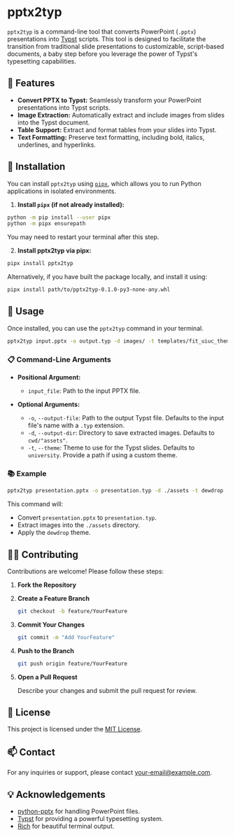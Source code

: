 # pptx2typ

`pptx2typ` is a command-line tool that converts PowerPoint (`.pptx`) presentations into [Typst](https://typst.app/) scripts. This tool is designed to facilitate the transition from traditional slide presentations to customizable, script-based documents, a baby step before you leverage the power of Typst's typesetting capabilities.

## 📝 Features

- **Convert PPTX to Typst:** Seamlessly transform your PowerPoint presentations into Typst scripts.
- **Image Extraction:** Automatically extract and include images from slides into the Typst document.
- **Table Support:** Extract and format tables from your slides into Typst.
- **Text Formatting:** Preserve text formatting, including bold, italics, underlines, and hyperlinks.

## 🚀 Installation

You can install `pptx2typ` using [`pipx`](https://pipxproject.github.io/pipx/), which allows you to run Python applications in isolated environments.

1. **Install `pipx` (if not already installed):**

```bash
python -m pip install --user pipx
python -m pipx ensurepath
```

You may need to restart your terminal after this step.

2. **Install pptx2typ via pipx:**

```bash
pipx install pptx2typ
```

Alternatively, if you have built the package locally, and install it using:

```bash
pipx install path/to/pptx2typ-0.1.0-py3-none-any.whl
```

## 🎯 Usage

Once installed, you can use the `pptx2typ` command in your terminal.

```bash
pptx2typ input.pptx -o output.typ -d images/ -t templates/fit_uiuc_theme.typ
```

### 📋 Command-Line Arguments

- **Positional Argument:**
  - `input_file`: Path to the input PPTX file.

- **Optional Arguments:**
  - `-o`, `--output-file`: Path to the output Typst file. Defaults to the input file's name with a `.typ` extension.
  - `-d`, `--output-dir`: Directory to save extracted images. Defaults to `cwd/"assets"`.
  - `-t`, `--theme`: Theme to use for the Typst slides. Defaults to `university`. Provide a path if using a custom theme.

### 📚 Example

```bash
pptx2typ presentation.pptx -o presentation.typ -d ./assets -t dewdrop
```

This command will:

- Convert `presentation.pptx` to `presentation.typ`.
- Extract images into the `./assets` directory.
- Apply the `dewdrop` theme.

## 🧑‍💻 Contributing

Contributions are welcome! Please follow these steps:

1. **Fork the Repository**

2. **Create a Feature Branch**

   ```bash
   git checkout -b feature/YourFeature
   ```

3. **Commit Your Changes**

   ```bash
   git commit -m "Add YourFeature"
   ```

4. **Push to the Branch**

   ```bash
   git push origin feature/YourFeature
   ```

5. **Open a Pull Request**

   Describe your changes and submit the pull request for review.

## 📄 License

This project is licensed under the [MIT License](LICENSE).

## 📫 Contact

For any inquiries or support, please contact [your-email@example.com](mailto:your-email@example.com).

## 💡 Acknowledgements

- [python-pptx](https://python-pptx.readthedocs.io/en/latest/) for handling PowerPoint files.
- [Typst](https://typst.app/) for providing a powerful typesetting system.
- [Rich](https://github.com/Textualize/rich) for beautiful terminal output.

